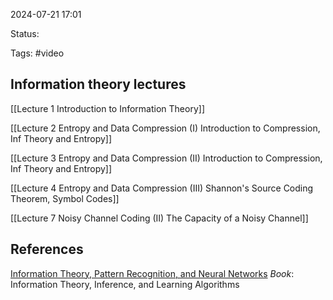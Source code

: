 

2024-07-21 17:01

Status:

Tags: #video

## Information theory lectures

[[Lecture 1 Introduction to Information Theory]]

[[Lecture 2 Entropy and Data Compression (I) Introduction to Compression, Inf Theory and Entropy]]

[[Lecture 3 Entropy and Data Compression (II) Introduction to Compression, Inf Theory and Entropy]]

[[Lecture 4 Entropy and Data Compression (III) Shannon's Source Coding Theorem, Symbol Codes]]

[[Lecture 7 Noisy Channel Coding (II) The Capacity of a Noisy Channel]]


## References

[Information Theory, Pattern Recognition, and Neural Networks](https://www.youtube.com/playlist?list=PLruBu5BI5n4aFpG32iMbdWoRVAA-Vcso6)
*Book*: Information Theory, Inference, and Learning Algorithms